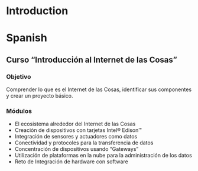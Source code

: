 # Introduction


# Spanish

## Curso “Introducción al Internet de las Cosas”

### Objetivo

Comprender lo que es el Internet de las Cosas, identificar sus componentes y crear un proyecto básico.

### Módulos

- El ecosistema alrededor del Internet de las Cosas
- Creación de dispositivos con tarjetas Intel® Edison™
- Integración de sensores y actuadores como datos
- Conectividad y protocoles para la transferencia de datos
- Concentración de dispositivos usando “Gateways”
- Utilización de plataformas en la nube para la administración de los datos
- Reto de Integración de hardware con software

